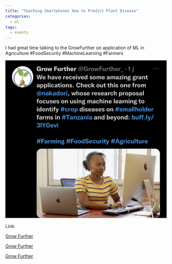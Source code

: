```yaml
---
title: "Teaching Smartphones How to Predict Plant Disease"
categories:
  - ml
tags:
  - events
---
```

I had great time talking to the GrowFurther on application of ML in Agriculture #FoodSecurity #MachineLearning #Farmers

<img src="/assets/images/interview.jpg" class="align-center" alt="">  

Link:

[Grow Further](https://www.growfurther.org/teaching-smartphones-how-to-predict-plant-disease/?utm_source=Grow+Further&utm_campaign=1323c48795-EMAIL_CAMPAIGN_2023_02_21_10_15&utm_medium=email&utm_term=0_-1323c48795-%5BLIST_EMAIL_ID%5D)

[Grow Further]([https://www.growfurther.org/now-comes-the-hard-part/](https://www.growfurther.org/smartphone-apps-for-smallholders-whats-really-useful/)https://www.growfurther.org/smartphone-apps-for-smallholders-whats-really-useful/)

[Grow Further](https://www.growfurther.org/now-comes-the-hard-part/)
